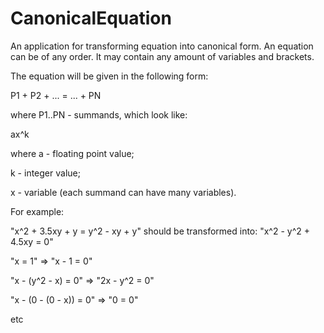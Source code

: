 # CanonicalEquation

An application for transforming equation into canonical form. An equation can be of any order. It may contain any amount of variables and brackets.

The equation will be given in the following form:

P1 + P2 + ... = ... + PN

where P1..PN - summands, which look like: 

ax^k

where a - floating point value;

k - integer value;

x - variable (each summand can have many variables).

 
For example:

"x^2 + 3.5xy + y = y^2 - xy + y"     should be transformed into:     "x^2 - y^2 + 4.5xy = 0"

"x = 1" => "x - 1 = 0"

"x - (y^2 - x) = 0" => "2x - y^2 = 0"

"x - (0 - (0 - x)) = 0" => "0 = 0"

etc
